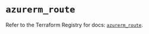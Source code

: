 # `azurerm_route`

Refer to the Terraform Registry for docs: [`azurerm_route`](https://registry.terraform.io/providers/hashicorp/azurerm/3.102.0/docs/resources/route).

